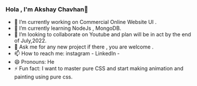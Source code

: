 ### Hola , I'm Akshay Chavhan👋




- 🔭 I’m currently working on Commercial Online Website UI . 
- 🌱 I’m currently learning NodeJs , MongoDB.
- 👯 I’m looking to collaborate on Youtube and plan will be in act by the end of July,2022.
- 💬 Ask me for any new project if there  , you are welcome .
- 📫 How to reach me: 
      instagram -
      LinkedIn - 
- 😄 Pronouns: He
- ⚡ Fun fact: I want to master pure CSS and start making animation and painting using pure css.

